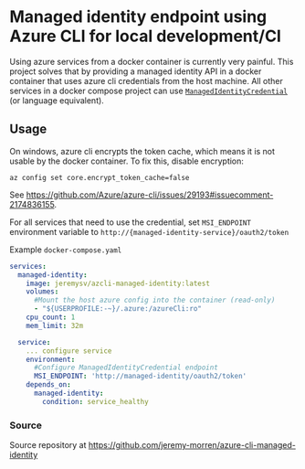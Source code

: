 # Managed identity endpoint using Azure CLI for local development/CI

Using azure services from a docker container is currently very painful. This project solves that by
providing a managed identity API in a docker container that uses azure cli credentials from the host machine.
All other services in a docker compose project can use [`ManagedIdentityCredential`](https://learn.microsoft.com/en-us/dotnet/api/azure.identity.managedidentitycredential?view=azure-dotnet) (or language equivalent).

## Usage

On windows, azure cli encrypts the token cache, which means it is not usable by the docker container. To fix this, disable encryption: 

`az config set core.encrypt_token_cache=false`

See https://github.com/Azure/azure-cli/issues/29193#issuecomment-2174836155.

For all services that need to use the credential, set `MSI_ENDPOINT` environment variable to `http://{managed-identity-service}/oauth2/token`

Example `docker-compose.yaml`

```yaml
services:
  managed-identity:
    image: jeremysv/azcli-managed-identity:latest
    volumes:
      #Mount the host azure config into the container (read-only)
      - "${USERPROFILE:-~}/.azure:/azureCli:ro"
    cpu_count: 1
    mem_limit: 32m

  service:
    ... configure service
    environment:
      #Configure ManagedIdentityCredential endpoint
      MSI_ENDPOINT: 'http://managed-identity/oauth2/token'
    depends_on:
      managed-identity:
        condition: service_healthy
```

### Source

Source repository at https://github.com/jeremy-morren/azure-cli-managed-identity